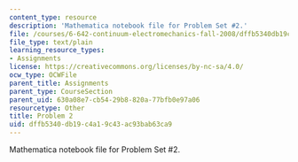 ```yaml
---
content_type: resource
description: 'Mathematica notebook file for Problem Set #2.'
file: /courses/6-642-continuum-electromechanics-fall-2008/dffb5340db19c4a19c43ac93bab63ca9_PS1_Prob_2_mz_2.nb
file_type: text/plain
learning_resource_types:
- Assignments
license: https://creativecommons.org/licenses/by-nc-sa/4.0/
ocw_type: OCWFile
parent_title: Assignments
parent_type: CourseSection
parent_uid: 630a08e7-cb54-29b8-820a-77bfb0e97a06
resourcetype: Other
title: Problem 2
uid: dffb5340-db19-c4a1-9c43-ac93bab63ca9
---
```

Mathematica notebook file for Problem Set #2.